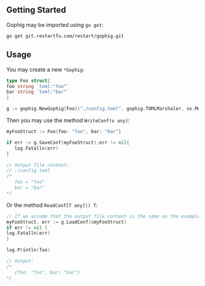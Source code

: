## Getting Started

Gophig may be imported using `go get`:
```
go get git.restartfu.com/restart/gophig.git
```

## Usage

You may create a new `*Gophig`:
```go
type Foo struct{
foo string `toml:"foo"`
bar string `toml:"bar"`
}

g := gophig.NewGophig[Foo]("./config.toml", gophig.TOMLMarshaler, os.ModePerm)
```
Then you may use the method `WriteConf(v any)`:
```go
myFooStruct := Foo{foo: "foo", bar: "bar"}

if err := g.SaveConf(myFooStruct);err != nil{
   log.Fatalln(err)
}

// Output file content:
// ./config.toml
/* 
   foo = "foo"
   bar = "bar"
*/
```
Or the method `ReadConf[T any]() T`:
```go
// If we assume that the output file content is the same as the example up there:
myFooStruct, err := g.LoadConf(&myFooStruct)
if err != nil {
log.Fatalln(err)
}

log.Println(foo)

// Output:
/*
   {foo: "foo", bar: "bar"}
*/
```